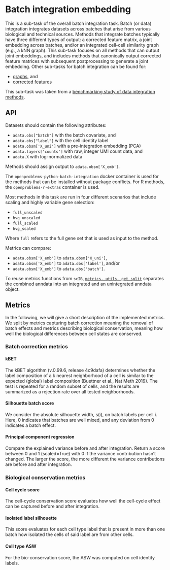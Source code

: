 <!--- TODO: add links --->

# Batch integration embedding

This is a sub-task of the overall batch integration task. Batch (or data) integration
integrates datasets across batches that arise from various biological and technical
sources. Methods that integrate batches typically have three different types of output:
a corrected feature matrix, a joint embedding across batches, and/or an integrated
cell-cell similarity graph (e.g., a kNN graph). This sub-task focuses on all methods
that can output joint embeddings, and includes methods that canonically output corrected
feature matrices with subsequent postprocessing to generate a joint embedding. Other
sub-tasks for batch integration can be found for:

* [graphs](../batch_integration_graph/), and
* [corrected features](../batch_integration_features)

This sub-task was taken from a
[benchmarking study of data integration
methods](https://www.biorxiv.org/content/10.1101/2020.05.22.111161v2).

## API

Datasets should contain the following attributes:

* `adata.obs["batch"]` with the batch covariate, and
* `adata.obs["label"]` with the cell identity label
* `adata.obsm['X_uni']` with a pre-integration embedding (PCA)
* `adata.layers['counts']` with raw, integer UMI count data, and
* `adata.X` with log-normalized data

Methods should assign output to `adata.obsm['X_emb']`.

The `openproblems-python-batch-integration` docker container is used for the methods
that can be installed without package conflicts. For R methods, the
`openproblems-r-extras` container is used.

Most methods in this task are run in four different scenarios that include scaling and
highly variable gene selection:

* `full_unscaled`
* `hvg_unscaled`
* `full_scaled`
* `hvg_scaled`

Where `full` refers to the full gene set that is used as input to the method.

Metrics can compare:

* `adata.obsm['X_emb']` to `adata.obsm['X_uni']`,
* `adata.obsm['X_emb']` to `adata.obs['label']`, and/or
* `adata.obsm['X_emb']` to `adata.obs['batch']`.

To reuse metrics functions from `scIB`, [`metrics._utils._get_split`](metrics/_utils.py)
separates the combined anndata into an integrated and an unintegrated anndata object.

## Metrics
In the following, we will give a short description of the implemented metrics. We split by metrics capturing batch correction meaning the removal of batch effects and metrics describing biological conservation, meaning how well the biological differences between cell states are conserved.
### Batch correction metrics
#### kBET
The kBET algorithm (v.0.99.6, release 4c9dafa) determines whether the label composition
of a k nearest neighborhood of a cell is similar to the expected (global) label
composition (Buettner et al., Nat Meth 2019). The test is repeated for a random subset
of cells, and the results are summarized as a rejection rate over all tested
neighborhoods.
#### Silhouette batch score
We consider the absolute silhouette width, s(i), on
batch labels per cell i. Here, 0 indicates that batches are well mixed, and any
deviation from 0 indicates a batch effect.
#### Principal component regression
Compare the explained variance before and after integration. Return  a score between 0 and 1 (scaled=True) with 0 if the variance contribution hasn’t changed. The larger the score, the more different the variance contributions are before and after integration.
### Biological conservation metrics
#### Cell cycle score
The cell-cycle conservation score evaluates how well the cell-cycle effect can be
captured before and after integration.
#### Isolated label silhouette
This score evaluates for each cell type label that is present in more than one batch how isolated the cells of said label are from other cells.
#### Cell type ASW
For the bio-conservation score, the ASW was computed on cell identity labels.

